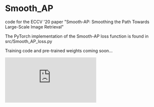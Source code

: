 # Smooth_AP
code for the ECCV '20 paper "Smooth-AP: Smoothing the Path Towards Large-Scale Image Retrieval"

The PyTorch implementation of the Smooth-AP loss function is found in src/Smooth_AP_loss.py

Training code and pre-trained weights coming soon...

![teaser](https://github.com/Andrew-Brown1/Smooth_AP/blob/master/ims/vic_teaser6.pdf)
